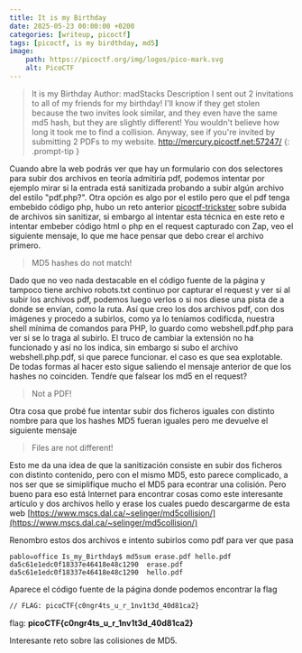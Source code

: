 ```yaml
---
title: It is my Birthday
date: 2025-05-23 00:00:00 +0200
categories: [writeup, picoctf]
tags: [picoctf, is my birdthday, md5]     
image:
    path: https://picoctf.org/img/logos/pico-mark.svg
    alt: PicoCTF
---
```


>It is my Birthday
Author: madStacks
Description
I sent out 2 invitations to all of my friends for my birthday! I'll know if they get stolen because the two invites look similar, and they even have the same md5 hash, but they are slightly different! You wouldn't believe how long it took me to find a collision. Anyway, see if you're invited by submitting 2 PDFs to my website. http://mercury.picoctf.net:57247/
{: .prompt-tip }


Cuando abre la web podrás ver que hay un formulario con dos selectores para subir dos archivos en teoría admitiría pdf, podemos intentar por ejemplo mirar si la entrada está sanitizada probando a subir algún archivo del estilo 
"pdf.php?". Otra opción es algo por el estilo pero que el pdf tenga embebido código php, hubo un reto anterior [picoctf-trickster](../picoctf-trickster) sobre subida de archivos sin sanitizar, si embargo al intentar esta técnica en este reto e intentar embeber código html o php en el request capturado con Zap, veo el siguiente mensaje, lo que me hace pensar que debo crear el archivo primero. 

>MD5 hashes do not match!

Dado que no veo nada destacable en el código fuente de la página y tampoco tiene archivo robots.txt continuo por capturar el request y ver si al subir los archivos pdf, podemos luego verlos o si nos diese una pista de a donde se envían, como la ruta. 
Así que creo los dos archivos pdf, con dos imágenes y procedo a subirlos, como ya lo teníamos codificda, nuestra shell mínima de comandos para PHP, lo guardo como webshell.pdf.php para ver si se lo traga al subirlo.
El truco de cambiar la extensión no ha funcionado y así no los indica, sin embargo si subo el archivo webshell.php.pdf, si que parece funcionar. el caso es que sea explotable. De todas formas al hacer esto sigue saliendo el mensaje anterior de que los hashes no coinciden. Tendŕe que falsear los md5 en el request?

>Not a PDF! 

Otra cosa que probé fue intentar subir dos ficheros iguales con distinto nombre para que los hashes MD5 fueran iguales pero me devuelve el siguiente mensaje

>Files are not different!

Esto me da una idea de que la sanitización consiste en subir dos ficheros con distinto contenido, pero con el mismo 
MD5, esto parece complicado, a nos ser que se simiplifique mucho el MD5 para econtrar una colisión. 
Pero bueno para eso está Internet para encontrar cosas como este interesante artículo y dos archivos hello y erase los cuales puedo descargarme de esta web [https://www.mscs.dal.ca/~selinger/md5collision/](https://www.mscs.dal.ca/~selinger/md5collision/) 

Renombro estos dos archivos e intento subirlos como pdf para ver que pasa

```
pablo☠office Is_my_Birthday$ md5sum erase.pdf hello.pdf 
da5c61e1edc0f18337e46418e48c1290  erase.pdf
da5c61e1edc0f18337e46418e48c1290  hello.pdf

```

Aparece el código fuente de la página donde podemos encontrar la flag

``` html
// FLAG: picoCTF{c0ngr4ts_u_r_1nv1t3d_40d81ca2}
```

flag: **picoCTF{c0ngr4ts_u_r_1nv1t3d_40d81ca2}**

Interesante reto sobre las colisiones de MD5. 
